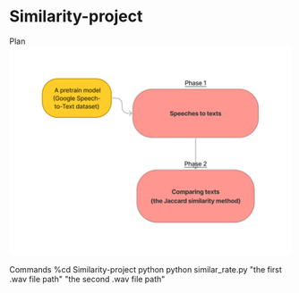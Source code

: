 # Similarity-project
Plan
![alt text](https://github.com/tdkhoa1212/Similarity-project/blob/main/images/diagram.png)

Commands
    %cd Similarity-project
    python python similar_rate.py "the first .wav file path" "the second .wav file path"

